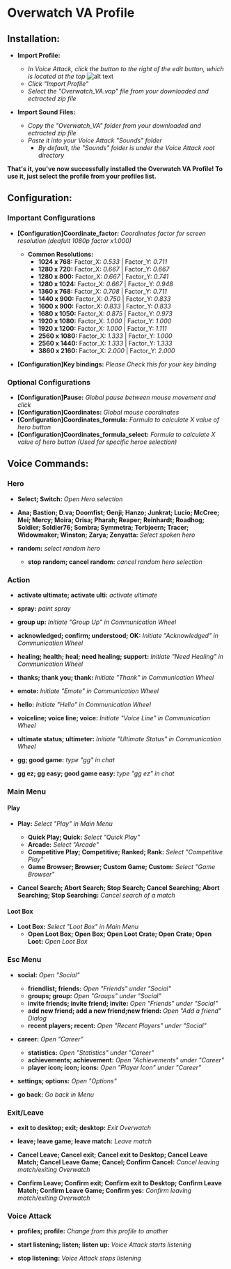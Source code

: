 Overwatch VA Profile
====================

## Installation:

* **Import Profile:** 
    * *In Voice Attack, click the button to the right of the edit button, which is located at the top* 
    ![alt text][logo]
    
    [logo]: import_icon.png "Import Icon"
    * *Click "Import Profile"*
    * *Select the "Overwatch_VA.vap" file from your downloaded and ectracted zip file*
    
* **Import Sound Files:**
    * *Copy the "Overwatch_VA" folder from your downloaded and ectracted zip file*
    * *Paste it into your Voice Attack "Sounds" folder*
        * *By default, the "Sounds" folder is under the Voice Attack root directory*
        
**That's it, you've now successfully installed the Overwatch VA Profile! To use it, just select the profile from your profiles list.**


## Configuration:

### Important Configurations

* **[Configuration]Coordinate_factor:** *Coordinates factor for screen resolution (deafult 1080p factor x1.000)*
    * **Common Resolutions:**
        * **1024 x 768:** Factor_X: *0.533*  |  Factor_Y: *0.711*
        * **1280 x 720:** Factor_X: *0.667*  |  Factor_Y: *0.667*
        * **1280 x 800:** Factor_X: *0.667*  |  Factor_Y: *0.741*
        * **1280 x 1024:** Factor_X: *0.667*  |  Factor_Y: *0.948*
        * **1360 x 768:** Factor_X: *0.708*  |  Factor_Y: *0.711*
        * **1440 x 900:** Factor_X: *0.750*  |  Factor_Y: *0.833*
        * **1600 x 900:** Factor_X: *0.833*  |  Factor_Y: *0.833*
        * **1680 x 1050:** Factor_X: *0.875*  |  Factor_Y: *0.973*
        * **1920 x 1080:** Factor_X: *1.000*  |  Factor_Y: *1.000*
        * **1920 x 1200:** Factor_X: *1.000*  |  Factor_Y: *1.111*
        * **2560 x 1080:** Factor_X: *1.333*  |  Factor_Y: *1.000*
        * **2560 x 1440:** Factor_X: *1.333*  |  Factor_Y: *1.333*
        * **3860 x 2160:** Factor_X: *2.000*  |  Factor_Y: *2.000*
        
* **[Configuration]Key bindings:** *Please Check this for your key binding*

### Optional Configurations

* **[Configuration]Pause:** *Global pause between mouse movement and click*
* **[Configuration]Coordinates:** *Global mouse coordinates*
* **[Configuration]Coordinates_formula:** *Formula to calculate X value of hero button*
* **[Configuration]Coordinates_formula_select:** *Formula to calculate X value of hero button (Used for specific heroe selection)*


## Voice Commands:

### Hero

* **Select; Switch:** *Open Hero selection*

* **Ana; Bastion; D.va; Doomfist; Genji; Hanzo; Junkrat; Lucio; McCree; Mei; Mercy; Moira; Orisa; Pharah; Reaper; Reinhardt; Roadhog; Soldier; Soldier76; Sombra; Symmetra; Torbjoern; Tracer; Widowmaker; Winston; Zarya; Zenyatta:** *Select spoken hero*

* **random:** *select random hero*
    * **stop random; cancel random:** *cancel random hero selection*
    
### Action

* **activate ultimate; activate ulti:** *activate ultimate*
* **spray:** *paint spray*

* **group up:** *Initiate "Group Up" in Communication Wheel*
* **acknowledged; confirm; understood; OK:** *Initiate "Acknowledged" in Communication Wheel*
* **healing; health; heal; need healing; support:** *Initiate "Need Healing" in Communication Wheel*
* **thanks; thank you; thank:** *Initiate "Thank" in Communication Wheel*
* **emote:** *Initiate "Emote" in Communication Wheel*
* **hello:** *Initiate "Hello" in Communication Wheel*
* **voiceline; voice line; voice:** *Initiate "Voice Line" in Communication Wheel*
* **ultimate status; ultimeter:** *Initiate "Ultimate Status" in Communication Wheel*

* **gg; good game:** *type "gg" in chat*
* **gg ez; gg easy; good game easy:** *type "gg ez" in chat*

### Main Menu

#### Play

* **Play:** *Select "Play" in Main Menu*
    * **Quick Play; Quick:** *Select "Quick Play"*
    * **Arcade:** *Select "Arcade"*
    * **Competitive Play; Competitive; Ranked; Rank:** *Select "Competitive Play"*
    * **Game Browser; Browser; Custom Game; Custom:** *Select "Game Browser"*

* **Cancel Search; Abort Search; Stop Search; Cancel Searching; Abort Searching; Stop Searching:** *Cancel search of a match*

#### Loot Box

* **Loot Box:** *Select "Loot Box" in Main Menu*
    * **Open Loot Box; Open Box; Open Loot Crate; Open Crate; Open Loot:** *Open Loot Box*

### Esc Menu

* **social:** *Open "Social"*
    * **friendlist; friends:** *Open "Friends" under "Social"*
    * **groups; group:** *Open "Groups" under "Social"*
    * **invite friends; invite friend; invite:** *Open "Friends" under "Social"*
    * **add new friend; add a new friend;new friend:** *Open "Add a friend" Dialog*
    * **recent players; recent:** *Open "Recent Players" under "Social"*

* **career:** *Open "Career"*
    * **statistics:** *Open "Statistics" under "Career"*
    * **achievements; achievement:** *Open "Achievements" under "Career"*
    * **player icon; icon; icons:** *Open "Player Icon" under "Career"*

* **settings; options:** *Open "Options"*

* **go back:** *Go back in Menu*

### Exit/Leave

* **exit to desktop; exit; desktop:** *Exit Overwatch*
* **leave; leave game; leave match:** *Leave match*

* **Cancel Leave; Cancel exit; Cancel exit to Desktop; Cancel Leave Match; Cancel Leave Game; Cancel; Confirm Cancel:** *Cancel leaving match/exiting Overwatch*
* **Confirm Leave; Confirm exit; Confirm exit to Desktop; Confirm Leave Match; Confirm Leave Game; Confirm yes:** *Confirm leaving match/exiting Overwatch*

### Voice Attack

* **profiles; profile:** *Change from this profile to another*

* **start listening; listen; listen up:** *Voice Attack starts listening*
* **stop listening:** *Voice Attack stops listening*
